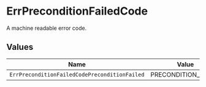 # ErrPreconditionFailedCode

A machine readable error code.


## Values

| Name                                          | Value                                         |
| --------------------------------------------- | --------------------------------------------- |
| `ErrPreconditionFailedCodePreconditionFailed` | PRECONDITION_FAILED                           |